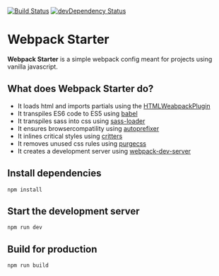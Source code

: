 [![Build Status](https://travis-ci.org/ThisNameWasTaken/webpack-starter.svg?branch=master)](https://travis-ci.org/ThisNameWasTaken/webpack-starter)
[![devDependency Status](https://david-dm.org/ThisNameWasTaken/webpack-starter/dev-status.svg)](https://david-dm.org/ThisNameWasTaken/webpack-starter#info=devDependencies)
# Webpack Starter

**Webpack Starter** is a simple webpack config meant for projects using vanilla javascript.

## What does Webpack Starter do?

* It loads html and imports partials using the [HTMLWeabpackPlugin](https://webpack.js.org/plugins/html-webpack-plugin/)
* It transpiles ES6 code to ES5 using [babel](http://babeljs.io/docs/setup/#installation)
* It transpiles sass into css using [sass-loader](https://www.npmjs.com/package/sass-loader)
* It ensures browsercompatility using [autoprefixer](https://www.npmjs.com/package/autoprefixer)
* It inlines critical styles using [critters](https://www.npmjs.com/package/critters-webpack-plugin)
* It removes unused css rules using [purgecss](https://www.npmjs.com/package/purgecss-webpack-plugin)
* It creates a development server using [webpack-dev-server](https://www.npmjs.com/package/webpack-dev-server)

## Install dependencies

```
npm install
```

## Start the development server

```
npm run dev 
```

## Build for production

```
npm run build
```
